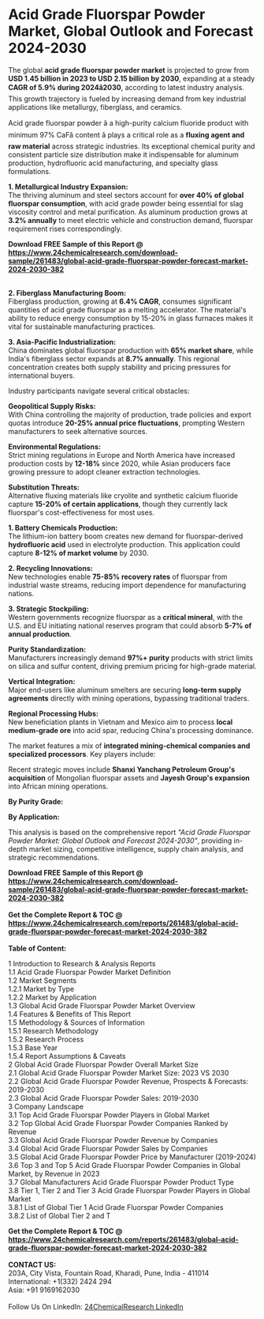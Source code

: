 <h1>Acid Grade Fluorspar Powder Market, Global Outlook and Forecast 2024-2030</h1><p>The global <strong>acid grade fluorspar powder market</strong> is projected to grow from <strong>USD 1.45 billion in 2023 to USD 2.15 billion by 2030</strong>, expanding at a steady <strong>CAGR of 5.9% during 2024â2030</strong>, according to latest industry analysis. This growth trajectory is fueled by increasing demand from key industrial applications like metallurgy, fiberglass, and ceramics.</p><p>Acid grade fluorspar powder â a high-purity calcium fluoride product with minimum 97% CaFâ content â plays a critical role as a <strong>fluxing agent and raw material</strong> across strategic industries. Its exceptional chemical purity and consistent particle size distribution make it indispensable for aluminum production, hydrofluoric acid manufacturing, and specialty glass formulations.</p><p><strong>1. Metallurgical Industry Expansion:</strong><br>
The thriving aluminum and steel sectors account for <strong>over 40% of global fluorspar consumption</strong>, with acid grade powder being essential for slag viscosity control and metal purification. As aluminum production grows at <strong>3.2% annually</strong> to meet electric vehicle and construction demand, fluorspar requirement rises correspondingly.</p><div><b>Download FREE Sample of this Report @ 
            <a href="https://www.24chemicalresearch.com/download-sample/261483/global-acid-grade-fluorspar-powder-forecast-market-2024-2030-382">
            https://www.24chemicalresearch.com/download-sample/261483/global-acid-grade-fluorspar-powder-forecast-market-2024-2030-382</a></b></div><br><p><strong>2. Fiberglass Manufacturing Boom:</strong><br>
Fiberglass production, growing at <strong>6.4% CAGR</strong>, consumes significant quantities of acid grade fluorspar as a melting accelerator. The material's ability to reduce energy consumption by 15-20% in glass furnaces makes it vital for sustainable manufacturing practices.</p><p><strong>3. Asia-Pacific Industrialization:</strong><br>
China dominates global fluorspar production with <strong>65% market share</strong>, while India's fiberglass sector expands at <strong>8.7% annually</strong>. This regional concentration creates both supply stability and pricing pressures for international buyers.</p><p>Industry participants navigate several critical obstacles:</p><p><strong>Geopolitical Supply Risks:</strong> <br>
	With China controlling the majority of production, trade policies and export quotas introduce <strong>20-25% annual price fluctuations</strong>, prompting Western manufacturers to seek alternative sources.</p><p><strong>Environmental Regulations:</strong><br>
	Strict mining regulations in Europe and North America have increased production costs by <strong>12-18%</strong> since 2020, while Asian producers face growing pressure to adopt cleaner extraction technologies.</p><p><strong>Substitution Threats:</strong><br>
	Alternative fluxing materials like cryolite and synthetic calcium fluoride capture <strong>15-20% of certain applications</strong>, though they currently lack fluorspar's cost-effectiveness for most uses.</p><p><strong>1. Battery Chemicals Production:</strong><br>
The lithium-ion battery boom creates new demand for fluorspar-derived <strong>hydrofluoric acid</strong> used in electrolyte production. This application could capture <strong>8-12% of market volume</strong> by 2030.</p><p><strong>2. Recycling Innovations:</strong><br>
New technologies enable <strong>75-85% recovery rates</strong> of fluorspar from industrial waste streams, reducing import dependence for manufacturing nations.</p><p><strong>3. Strategic Stockpiling:</strong><br>
Western governments recognize fluorspar as a <strong>critical mineral</strong>, with the U.S. and EU initiating national reserves program that could absorb <strong>5-7% of annual production</strong>.</p><p><strong>Purity Standardization:</strong> <br>
	Manufacturers increasingly demand <strong>97%+ purity</strong> products with strict limits on silica and sulfur content, driving premium pricing for high-grade material.</p><p><strong>Vertical Integration:</strong><br>
	Major end-users like aluminum smelters are securing <strong>long-term supply agreements</strong> directly with mining operations, bypassing traditional traders.</p><p><strong>Regional Processing Hubs:</strong><br>
	New beneficiation plants in Vietnam and Mexico aim to process <strong>local medium-grade ore</strong> into acid spar, reducing China's processing dominance.</p><p>The market features a mix of <strong>integrated mining-chemical companies and specialized processors</strong>. Key players include:</p><p>Recent strategic moves include <strong>Shanxi Yanchang Petroleum Group's acquisition</strong> of Mongolian fluorspar assets and <strong>Jayesh Group's expansion</strong> into African mining operations.</p><p><strong>By Purity Grade:</strong></p><p><strong>By Application:</strong></p><p>This analysis is based on the comprehensive report <em>"Acid Grade Fluorspar Powder Market: Global Outlook and Forecast 2024-2030"</em>, providing in-depth market sizing, competitive intelligence, supply chain analysis, and strategic recommendations.</p><div><b>Download FREE Sample of this Report @ 
            <a href="https://www.24chemicalresearch.com/download-sample/261483/global-acid-grade-fluorspar-powder-forecast-market-2024-2030-382">
            https://www.24chemicalresearch.com/download-sample/261483/global-acid-grade-fluorspar-powder-forecast-market-2024-2030-382</a></b></div><br><div><b>Get the Complete Report & TOC @ 
            <a href="https://www.24chemicalresearch.com/reports/261483/global-acid-grade-fluorspar-powder-forecast-market-2024-2030-382">
            https://www.24chemicalresearch.com/reports/261483/global-acid-grade-fluorspar-powder-forecast-market-2024-2030-382</a></b></div><br>
            <b>Table of Content:</b><p>1 Introduction to Research & Analysis Reports<br />
    1.1 Acid Grade Fluorspar Powder Market Definition<br />
    1.2 Market Segments<br />
        1.2.1 Market by Type<br />
        1.2.2 Market by Application<br />
    1.3 Global Acid Grade Fluorspar Powder Market Overview<br />
    1.4 Features & Benefits of This Report<br />
    1.5 Methodology & Sources of Information<br />
        1.5.1 Research Methodology<br />
        1.5.2 Research Process<br />
        1.5.3 Base Year<br />
        1.5.4 Report Assumptions & Caveats<br />
2 Global Acid Grade Fluorspar Powder Overall Market Size<br />
    2.1 Global Acid Grade Fluorspar Powder Market Size: 2023 VS 2030<br />
    2.2 Global Acid Grade Fluorspar Powder Revenue, Prospects & Forecasts: 2019-2030<br />
    2.3 Global Acid Grade Fluorspar Powder Sales: 2019-2030<br />
3 Company Landscape<br />
    3.1 Top Acid Grade Fluorspar Powder Players in Global Market<br />
    3.2 Top Global Acid Grade Fluorspar Powder Companies Ranked by Revenue<br />
    3.3 Global Acid Grade Fluorspar Powder Revenue by Companies<br />
    3.4 Global Acid Grade Fluorspar Powder Sales by Companies<br />
    3.5 Global Acid Grade Fluorspar Powder Price by Manufacturer (2019-2024)<br />
    3.6 Top 3 and Top 5 Acid Grade Fluorspar Powder Companies in Global Market, by Revenue in 2023<br />
    3.7 Global Manufacturers Acid Grade Fluorspar Powder Product Type<br />
    3.8 Tier 1, Tier 2 and Tier 3 Acid Grade Fluorspar Powder Players in Global Market<br />
        3.8.1 List of Global Tier 1 Acid Grade Fluorspar Powder Companies<br />
        3.8.2 List of Global Tier 2 and T</p><div><b>Get the Complete Report & TOC @ 
            <a href="https://www.24chemicalresearch.com/reports/261483/global-acid-grade-fluorspar-powder-forecast-market-2024-2030-382">
            https://www.24chemicalresearch.com/reports/261483/global-acid-grade-fluorspar-powder-forecast-market-2024-2030-382</a></b></div><br><b>CONTACT US:</b><br>
            203A, City Vista, Fountain Road, Kharadi, Pune, India - 411014<br>
            International: +1(332) 2424 294<br>
            Asia: +91 9169162030 <br><br>
            Follow Us On LinkedIn: <a href="https://www.linkedin.com/company/24chemicalresearch/">24ChemicalResearch LinkedIn</a>